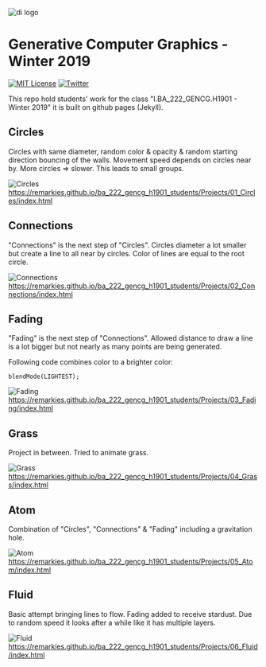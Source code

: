 ![di logo](https://raw.githubusercontent.com/digitalideation/ba_222_gencg_h1901/master/docs/assets/images/di-logo-small.jpg "di logo")

# Generative Computer Graphics - Winter 2019

[![MIT License](https://img.shields.io/badge/license-MIT-blue.svg)](http://opensource.org/licenses/MIT)
[![Twitter](https://img.shields.io/twitter/url/https/github.com/webslides/webslides.svg?style=social)](https://twitter.com/digideation)

This repo hold students' work for the class "I.BA_222_GENCG.H1901 - Winter 2019" it is built on github pages (Jekyll).

## Circles

Circles with same diameter, random color & opacity & random starting direction bouncing of the walls. Movement speed depends on circles near by.
More circles => slower. This leads to small groups.

![Circles](https://i.ibb.co/D9NGQ2X/Bildschirmfoto-2019-12-17-um-00-50-19.png)
https://remarkies.github.io/ba_222_gencg_h1901_students/Projects/01_Circles/index.html

## Connections

"Connections" is the next step of "Circles". Circles diameter a lot smaller but create a line to all near by circles. Color of lines are equal to the root circle.

![Connections](https://i.ibb.co/KsFG2Lv/Bildschirmfoto-2019-12-17-um-00-50-34.png)
https://remarkies.github.io/ba_222_gencg_h1901_students/Projects/02_Connections/index.html

## Fading

"Fading" is the next step of "Connections". Allowed distance to draw a line is a lot bigger but not nearly as many points are being generated.

Following code combines color to a brighter color:
```
blendMode(LIGHTEST);
```

![Fading](https://i.ibb.co/3W5bkCM/Bildschirmfoto-2019-12-17-um-00-51-08.png)
https://remarkies.github.io/ba_222_gencg_h1901_students/Projects/03_Fading/index.html

## Grass

Project in between. Tried to animate grass.

![Grass](https://i.ibb.co/nj6NZRX/Bildschirmfoto-2019-12-17-um-00-51-20.png)
https://remarkies.github.io/ba_222_gencg_h1901_students/Projects/04_Grass/index.html

## Atom

Combination of "Circles", "Connections" & "Fading" including a gravitation hole.

![Atom](https://i.ibb.co/Tq6v6s9/Bildschirmfoto-2019-12-17-um-00-51-27.png)
https://remarkies.github.io/ba_222_gencg_h1901_students/Projects/05_Atom/index.html

## Fluid

Basic attempt bringing lines to flow. Fading added to receive stardust. Due to random speed it looks after a while like it has multiple layers.

![Fluid](https://i.ibb.co/fptY1C6/Bildschirmfoto-2019-12-17-um-00-51-40.png)
https://remarkies.github.io/ba_222_gencg_h1901_students/Projects/06_Fluid/index.html
